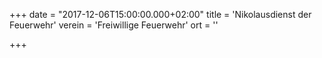 +++
date = "2017-12-06T15:00:00.000+02:00"
title = 'Nikolausdienst der Feuerwehr'
verein = 'Freiwillige Feuerwehr'
ort = ''

+++

      
